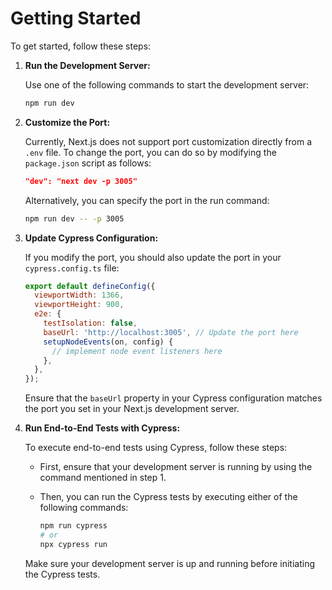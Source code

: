 # Getting Started

To get started, follow these steps:

1. **Run the Development Server:**

   Use one of the following commands to start the development server:

   ```bash
   npm run dev
   ```

2. **Customize the Port:**

   Currently, Next.js does not support port customization directly from a `.env` file. To change the port, you can do so by modifying the `package.json` script as follows:

   ```json
   "dev": "next dev -p 3005"
   ```

   Alternatively, you can specify the port in the run command:

   ```bash
   npm run dev -- -p 3005
   ```

3. **Update Cypress Configuration:**

   If you modify the port, you should also update the port in your `cypress.config.ts` file:

   ```javascript
   export default defineConfig({
     viewportWidth: 1366,
     viewportHeight: 900,
     e2e: {
       testIsolation: false,
       baseUrl: 'http://localhost:3005', // Update the port here
       setupNodeEvents(on, config) {
         // implement node event listeners here
       },
     },
   });
   ```

   Ensure that the `baseUrl` property in your Cypress configuration matches the port you set in your Next.js development server.

4. **Run End-to-End Tests with Cypress:**

   To execute end-to-end tests using Cypress, follow these steps:

   - First, ensure that your development server is running by using the command mentioned in step 1.

   - Then, you can run the Cypress tests by executing either of the following commands:

     ```bash
     npm run cypress
     # or
     npx cypress run
     ```

   Make sure your development server is up and running before initiating the Cypress tests.
